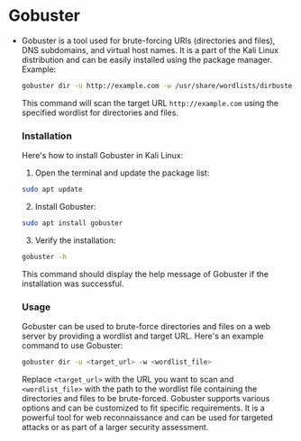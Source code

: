 # Gobuster
- Gobuster is a tool used for brute-forcing URIs (directories and files), DNS subdomains, and virtual host names. It is a part of the Kali Linux distribution and can be easily installed using the package manager.
    Example:
  ```bash
  gobuster dir -u http://example.com -w /usr/share/wordlists/dirbuster/directory-list-2.3-medium.txt
  ```
  This command will scan the target URL `http://example.com` using the specified wordlist for directories and files.


  ### Installation
  Here's how to install Gobuster in Kali Linux:
  
  1. Open the terminal and update the package list:
  ```bash
  sudo apt update
  ```
  2. Install Gobuster:
  ```bash
  sudo apt install gobuster
  ```
  3. Verify the installation:
  ```bash
  gobuster -h
  ```
  This command should display the help message of Gobuster if the installation was successful.

  ### Usage
  
  Gobuster can be used to brute-force directories and files on a web server by providing a wordlist and target URL. Here's an example command to use Gobuster:
  ```bash
  gobuster dir -u <target_url> -w <wordlist_file>
  ```
  Replace `<target_url>` with the URL you want to scan and `<wordlist_file>` with the path to the wordlist file containing the directories and files to be brute-forced.
  Gobuster supports various options and can be customized to fit specific requirements. It is a powerful tool for web reconnaissance and can be used for targeted attacks or as part of a larger security assessment.

